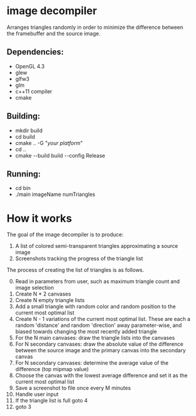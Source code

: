 # image decompiler

Arranges triangles randomly in order to minimize the difference between the framebuffer and the source image.

## __Dependencies:__

* OpenGL 4.3
* glew
* glfw3
* glm
* c++11 compiler
* cmake
  
## __Building:__

* mkdir build
* cd build
* cmake .. -G "*your platform*"
* cd ..
* cmake --build build --config Release

## __Running:__

* cd bin
* ./main imageName numTriangles

# How it works

The goal of the image decompiler is to produce:

1. A list of colored semi-transparent triangles approximating a source image
2. Screenshots tracking the progress of the triangle list

The process of creating the list of triangles is as follows.

0. Read in parameters from user, such as maximum triangle count and image selection
1. Create N * 2 canvases 
2. Create N empty triangle lists
3. Add a small triangle with random color and random position to the current most optimal list
4. Create N - 1 variations of the current most optimal list. These are each a random 'distance' and random 'direction' away parameter-wise, and biased towards changing the most recently added triangle
5. For the N main canvases: draw the triangle lists into the canvases
6. For N secondary canvases: draw the absolute value of the difference between the source image and the primary canvas into the secondary canvas
7. For N secondary canvases: determine the average value of the difference (top mipmap value)
8. Choose the canvas with the lowest average difference and set it as the current most optimal list
9. Save a screenshot to file once every M minutes
10. Handle user input
11. If the triangle list is full goto 4
12. goto 3
